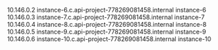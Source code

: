10.146.0.2 instance-6.c.api-project-778269081458.internal instance-6
10.146.0.3 instance-7.c.api-project-778269081458.internal instance-7
10.146.0.4 instance-8.c.api-project-778269081458.internal instance-8
10.146.0.5 instance-9.c.api-project-778269081458.internal instance-9
10.146.0.6 instance-10.c.api-project-778269081458.internal instance-10

